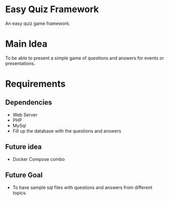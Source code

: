 # Easy Quiz Framework
An easy quiz game framework.

# Main Idea
To be able to present a simple game of questions and answers for events or presentations.

# Requirements
## Dependencies
* Web Server
* PHP
* MySql
* Fill up the database with the questions and answers

## Future idea
* Docker Compose combo

## Future Goal
* To have sample sql files with questions and answers from different topics.
